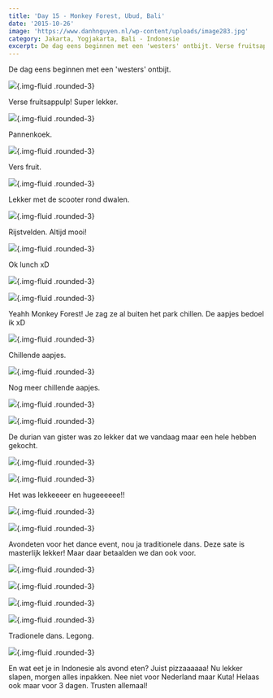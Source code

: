 ```yaml
---
title: 'Day 15 - Monkey Forest, Ubud, Bali'
date: '2015-10-26'
image: 'https://www.danhnguyen.nl/wp-content/uploads/image283.jpg'
category: Jakarta, Yogjakarta, Bali - Indonesie
excerpt: De dag eens beginnen met een 'westers' ontbijt. Verse fruitsappulp! Super lekker...
---
```


De dag eens beginnen met een 'westers' ontbijt.

![](https://www.danhnguyen.nl/wp-content/uploads/image275-1024x576.jpg){.img-fluid .rounded-3}

Verse fruitsappulp! Super lekker.

![](https://www.danhnguyen.nl/wp-content/uploads/image276-1024x576.jpg){.img-fluid .rounded-3}

Pannenkoek.

![](https://www.danhnguyen.nl/wp-content/uploads/image277-1024x576.jpg){.img-fluid .rounded-3}

Vers fruit.

![](https://www.danhnguyen.nl/wp-content/uploads/image279-1024x576.jpg){.img-fluid .rounded-3}

Lekker met de scooter rond dwalen.

![](https://www.danhnguyen.nl/wp-content/uploads/image278-1024x576.jpg){.img-fluid .rounded-3}

Rijstvelden. Altijd mooi!

![](https://www.danhnguyen.nl/wp-content/uploads/image280-1024x576.jpg){.img-fluid .rounded-3}

Ok lunch xD

![](https://www.danhnguyen.nl/wp-content/uploads/image289-1024x576.jpg){.img-fluid .rounded-3}

![](https://www.danhnguyen.nl/wp-content/uploads/image281-1024x576.jpg){.img-fluid .rounded-3}

Yeahh Monkey Forest! Je zag ze al buiten het park chillen. De aapjes bedoel ik xD

![](https://www.danhnguyen.nl/wp-content/uploads/image283-1024x576.jpg){.img-fluid .rounded-3}

Chillende aapjes.

<!-- \[video mp4="http://www.danhnguyen.nl/wp-content/uploads/IMG\_0866.mp4"\]\[/video\] -->

![](https://www.danhnguyen.nl/wp-content/uploads/image290-1024x576.jpg){.img-fluid .rounded-3}

Nog meer chillende aapjes.

![](https://www.danhnguyen.nl/wp-content/uploads/image284-1024x576.jpg){.img-fluid .rounded-3}

![](https://www.danhnguyen.nl/wp-content/uploads/image286-1024x576.jpg){.img-fluid .rounded-3}

De durian van gister was zo lekker dat we vandaag maar een hele hebben gekocht.

![](https://www.danhnguyen.nl/wp-content/uploads/image287-1024x576.jpg){.img-fluid .rounded-3}

![](https://www.danhnguyen.nl/wp-content/uploads/image288-1024x576.jpg){.img-fluid .rounded-3}

Het was lekkeeeer en hugeeeeee!!

![](https://www.danhnguyen.nl/wp-content/uploads/image295-1024x576.jpg){.img-fluid .rounded-3}

![](https://www.danhnguyen.nl/wp-content/uploads/image296-1024x576.jpg){.img-fluid .rounded-3}

Avondeten voor het dance event, nou ja traditionele dans. Deze sate is masterlijk lekker! Maar daar betaalden we dan ook voor.

![](https://www.danhnguyen.nl/wp-content/uploads/image291-1024x576.jpg){.img-fluid .rounded-3}

![](https://www.danhnguyen.nl/wp-content/uploads/image292-1024x576.jpg){.img-fluid .rounded-3}

![](https://www.danhnguyen.nl/wp-content/uploads/image293-e1445782274994-1024x1820.jpg){.img-fluid .rounded-3}

![](https://www.danhnguyen.nl/wp-content/uploads/image297-1024x576.jpg){.img-fluid .rounded-3}

Tradionele dans. Legong.

![](https://www.danhnguyen.nl/wp-content/uploads/image294-1024x576.jpg){.img-fluid .rounded-3}

En wat eet je in Indonesie als avond eten? Juist pizzaaaaaa!
Nu lekker slapen, morgen alles inpakken. Nee niet voor Nederland maar Kuta! Helaas ook maar voor 3 dagen. Trusten allemaal!
